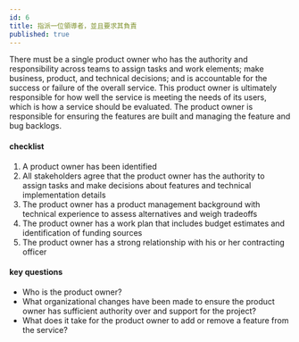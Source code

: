 ```yaml
---
id: 6
title: 指派一位領導者，並且要求其負責
published: true
---
```


There must be a single product owner who has the authority and responsibility across teams to assign tasks and work elements; make business, product, and technical decisions; and is accountable for the success or failure of the overall service. This product owner is ultimately responsible for how well the service is meeting the needs of its users, which is how a service should be evaluated. The product owner is responsible for ensuring the features are built and managing the feature and bug backlogs.

#### checklist
1. A product owner has been identified
2. All stakeholders agree that the product owner has the authority to assign tasks and make decisions about features and technical implementation details
3. The product owner has a product management background with technical experience to assess alternatives and weigh tradeoffs
4. The product owner has a work plan that includes budget estimates and identification of funding sources
5. The product owner has a strong relationship with his or her contracting officer

#### key questions
- Who is the product owner?
- What organizational changes have been made to ensure the product owner has sufficient authority over and support for the project?
- What does it take for the product owner to add or remove a feature from the service?